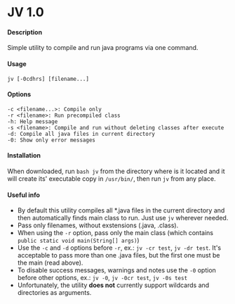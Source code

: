 # JV 1.0
#### Description
Simple utility to compile and run java programs via one command.
#### Usage
`jv [-0cdhrs] [filename...]`
#### Options
`-c <filename...>: Compile only`<br>
`-r <filename>: Run precompiled class`<br>
`-h: Help message`<br>
`-s <filename>: Compile and run without deleting classes after execute`<br>
`-d: Compile all java files in current directory`<br>
`-0: Show only error messages`
#### Installation
When downloaded, run `bash jv` from the directory where is it located and it will create its' executable copy in `/usr/bin/`, then run `jv` from any place.
#### Useful info
* By default this utility compiles all *.java files in the current directory and then automatically finds main class to run. Just use `jv` wherever needed.
* Pass only filenames, without exstensions (.java, .class).
* When using the `-r` option, pass only the main class (which contains `public static void main(String[] args)`)
* Use the `-c` and `-d` options before `-r`, ex.: `jv -cr test`, `jv -dr test`. It's acceptable to pass more than one .java files, but the first one must be the main (read above).
* To disable success messages, warnings and notes use the `-0` option before other options, ex.: `jv -0`, `jv -0cr test`, `jv -0s test`
* Unfortunately, the utility **does not** currently support wildcards and directories as arguments.
